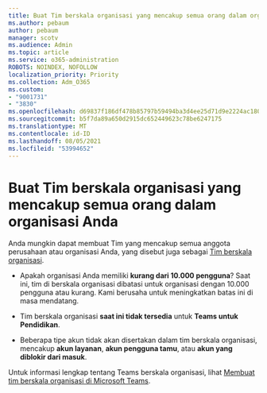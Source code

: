 ```yaml
---
title: Buat Tim berskala organisasi yang mencakup semua orang dalam organisasi Anda
ms.author: pebaum
author: pebaum
manager: scotv
ms.audience: Admin
ms.topic: article
ms.service: o365-administration
ROBOTS: NOINDEX, NOFOLLOW
localization_priority: Priority
ms.collection: Adm_O365
ms.custom:
- "9001731"
- "3830"
ms.openlocfilehash: d69837f186df478b85797b59494ba3d4ee25d71d9e2224ac1803fc835da33fd9
ms.sourcegitcommit: b5f7da89a650d2915dc652449623c78be6247175
ms.translationtype: MT
ms.contentlocale: id-ID
ms.lasthandoff: 08/05/2021
ms.locfileid: "53994652"
---
```

# <a name="create-an-org-wide-team-that-includes-everyone-in-your-organization"></a>Buat Tim berskala organisasi yang mencakup semua orang dalam organisasi Anda

Anda mungkin dapat membuat Tim yang mencakup semua anggota perusahaan atau organisasi Anda, yang disebut juga sebagai [Tim berskala organisasi](https://docs.microsoft.com/microsoftteams/create-an-org-wide-team).

- Apakah organisasi Anda memiliki **kurang dari 10.000 pengguna**? Saat ini, tim di berskala organisasi dibatasi untuk organisasi dengan 10.000 pengguna atau kurang. Kami berusaha untuk meningkatkan batas ini di masa mendatang.

- Tim berskala organisasi **saat ini tidak tersedia** untuk **Teams untuk Pendidikan**.

- Beberapa tipe akun tidak akan disertakan dalam tim berskala organisasi, mencakup **akun layanan**, **akun pengguna tamu**, atau **akun yang diblokir dari masuk**.

Untuk informasi lengkap tentang Teams berskala organisasi, lihat [Membuat tim berskala organisasi di Microsoft Teams](https://docs.microsoft.com/microsoftteams/create-an-org-wide-team). 
